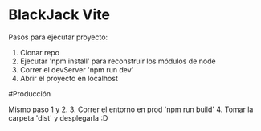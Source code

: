 # BlackJack Vite

Pasos para ejecutar proyecto:

1. Clonar repo
2. Ejecutar 'npm install' para reconstruir los módulos de node
3. Correr el devServer 'npm run dev'
4. Abrir el proyecto en localhost

#Producción

Mismo paso 1 y 2.
3. Correr el entorno en prod 'npm run build'
4. Tomar la carpeta 'dist' y desplegarla :D